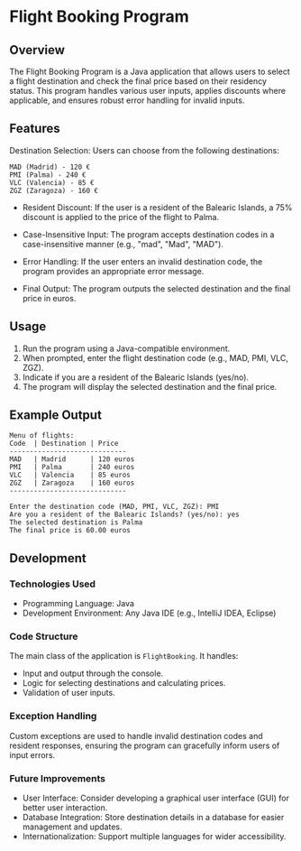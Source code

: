 # Flight Booking Program
## Overview
The Flight Booking Program is a Java application that allows users to select a flight destination 
and check the final price based on their residency status. 
This program handles various user inputs, applies discounts where applicable, 
and ensures robust error handling for invalid inputs.
## Features
Destination Selection: Users can choose from the following destinations:
````
MAD (Madrid) - 120 €
PMI (Palma) - 240 €
VLC (Valencia) - 85 €
ZGZ (Zaragoza) - 160 €
````
- Resident Discount: If the user is a resident of the Balearic Islands, a 75% discount is applied to the price of the flight to Palma.

- Case-Insensitive Input: The program accepts destination codes in a case-insensitive manner (e.g., "mad", "Mad", "MAD").

- Error Handling: If the user enters an invalid destination code, the program provides an appropriate error message.

- Final Output: The program outputs the selected destination and the final price in euros.

## Usage
1. Run the program using a Java-compatible environment.
2. When prompted, enter the flight destination code (e.g., MAD, PMI, VLC, ZGZ).
3. Indicate if you are a resident of the Balearic Islands (yes/no).
4. The program will display the selected destination and the final price.

## Example Output
```
Menu of flights:
Code  | Destination | Price
-----------------------------
MAD   | Madrid      | 120 euros
PMI   | Palma       | 240 euros
VLC   | Valencia    | 85 euros
ZGZ   | Zaragoza    | 160 euros
-----------------------------

Enter the destination code (MAD, PMI, VLC, ZGZ): PMI
Are you a resident of the Balearic Islands? (yes/no): yes
The selected destination is Palma
The final price is 60.00 euros
```
## Development
### Technologies Used
- Programming Language: Java
- Development Environment: Any Java IDE (e.g., IntelliJ IDEA, Eclipse)
### Code Structure
The main class of the application is ``FlightBooking``. It handles:
- Input and output through the console.
- Logic for selecting destinations and calculating prices.
- Validation of user inputs.
### Exception Handling
Custom exceptions are used to handle invalid destination codes and resident responses, 
ensuring the program can gracefully inform users of input errors.

### Future Improvements
- User Interface: Consider developing a graphical user interface (GUI) for better user interaction.
- Database Integration: Store destination details in a database for easier management and updates.
- Internationalization: Support multiple languages for wider accessibility.